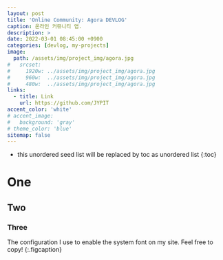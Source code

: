 ```yaml
---
layout: post
title: 'Online Community: Agora DEVLOG'
caption: 온라인 커뮤니티 앱.
description: >
date: 2022-03-01 08:45:00 +0900
categories: [devlog, my-projects]
image: 
  path: /assets/img/project_img/agora.jpg
#   srcset: 
#     1920w: ../assets/img/project_img/agora.jpg
#     960w:  ../assets/img/project_img/agora.jpg
#     480w:  ../assets/img/project_img/agora.jpg
links:
  - title: Link
    url: https://github.com/JYPIT
accent_color: 'white'
# accent_image:
#   background: 'gray'
# theme_color: 'blue'
sitemap: false
---
```


* this unordered seed list will be replaced by toc as unordered list 
{:toc}

# One
## Two

### Three

The configuration I use to enable the system font on my site. Feel free to copy!
{:.figcaption}